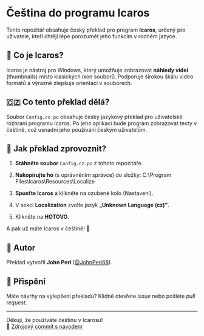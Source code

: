 # Čeština do programu Icaros

Tento repozitář obsahuje český překlad pro program **Icaros**, určený pro uživatele, kteří chtějí lépe porozumět jeho funkcím v rodném jazyce.

## 🧩 Co je Icaros?

Icaros je nástroj pro Windows, který umožňuje zobrazovat **náhledy videí** (thumbnails) místo klasických ikon souborů. Podporuje širokou škálu video formátů a výrazně zlepšuje orientaci v souborech.

## 🇨🇿 Co tento překlad dělá?

Soubor `Config.cz.po` obsahuje český jazykový překlad pro uživatelské rozhraní programu Icaros. Po jeho aplikaci bude program zobrazovat texty v češtině, což usnadní jeho používání českým uživatelům.

## 🔧 Jak překlad zprovoznit?

1. **Stáhněte soubor** `Config.cz.po` z tohoto repozitáře.
2. **Nakopírujte ho** (s oprávněním správce) do složky:
C:\Program Files\Icaros\Resources\Localize

3. **Spusťte Icaros** a klikněte na ozubené kolo (Nastavení).
4. V sekci **Localization** zvolte jazyk **„Unknown Language (cz)”**.
5. Klikněte na **HOTOVO**.

A pak už máte Icaros v češtině! 🎉

## 👤 Autor

Překlad vytvořil **John Peri** ([@JohnPeri68](https://github.com/JohnPeri68)).

## 🤝 Přispění

Máte návrhy na vylepšení překladu? Klidně otevřete *issue* nebo pošlete *pull request*.

---

Děkuji, že používáte češtinu v Icarosu!  
📌 [Zdrojový commit s návodem](https://github.com/JohnPeri68/-e-tina-do-programu-Icaros/commit/ffd74c5cad834d7f883376f8f2c74be3923fc5bc)



